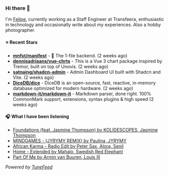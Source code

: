 ### Hi there 👋

I'm [Felipe](https://felipevm.com), currently working as a Staff Engineer at Transfeera, enthusiastic in technology and occasionally write about my experiences. Also a hobby photographer.

#### ⭐ Recent Stars
- **[mnfst/manifest](https://github.com/mnfst/manifest)** - 🦚 The 1-file backend.  (2 weeks ago)
- **[dennisadriaans/vue-chrts](https://github.com/dennisadriaans/vue-chrts)** - This is a Vue 3 chart package inspired by Tremor, built on top of Unovis. (2 weeks ago)
- **[satnaing/shadcn-admin](https://github.com/satnaing/shadcn-admin)** - Admin Dashboard UI built with Shadcn and Vite. (2 weeks ago)
- **[DiceDB/dice](https://github.com/DiceDB/dice)** - DiceDB is an open-source, fast, reactive, in-memory database optimized for modern hardware. (2 weeks ago)
- **[markdown-it/markdown-it](https://github.com/markdown-it/markdown-it)** - Markdown parser, done right. 100% CommonMark support, extensions, syntax plugins &amp; high speed (2 weeks ago)

#### 🎧 What I have been listening
- [Foundations (feat. Jasmine Thompson) by KOLIDESCOPES, Jasmine Thompson](https://open.spotify.com/track/4Oo4zq02t4mKYSGVYxggHf)
- [MINDGAMES - (JYRYMY REMIX) by Paulina, JYRYMY](https://open.spotify.com/track/0ycteGsaJrAlhOh1hEBH5X)
- [African Karma - Radio Edit by Peter Sax, Alora, Senil](https://open.spotify.com/track/1Aks2NhkTnGHj1UysFwdhm)
- [Home - Extended by Mahalo, Swedish Red Elephant](https://open.spotify.com/track/1pX8W8nB8R08ogzEOZidBQ)
- [Part Of Me by Armin van Buuren, Louis III](https://open.spotify.com/track/6c9Bq8hESrmVEkY5WBBNAZ)

_Powered by [TuneFeed](https://tunefeed.app?ref=github.com)_
